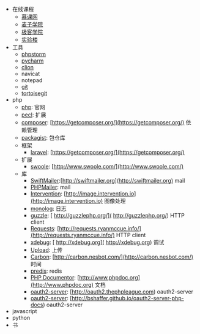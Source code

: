 *   在线课程
    *   [慕课网](http://www.imooc.com)
    *   [麦子学院](http://www.maiziedu.com)
    *   [极客学院](http://www.jikexueyuan.com)
    *   [实验楼](http://www.shiyanlou.com)
*   工具
    *   [phpstorm](https://www.jetbrains.com/phpstorm/)
    *   [pycharm](https://www.jetbrains.com/pycharm/)
    *   [clion](https://www.jetbrains.com/clion/)
    *   navicat
    *   notepad
    *   [git](https://git-scm.com/)
    *   [tortoisegit](https://tortoisegit.org/)
*   php
    *   [php](https://www.php.net/): 官网
    *   [pecl](https://pecl.php.net/): 扩展
    *   [composer](http://docs.phpcomposer.com/): [https://getcomposer.org/](https://getcomposer.org/) 依赖管理
    *   [packagist](https://packagist.org/): 包仓库
    *   框架
        *   [laravel](http://docs.phpcomposer.com/): [https://getcomposer.org/](https://getcomposer.org/)
    *   扩展    
        *   [swoole](https://github.com/swoole/swoole-src): [http://www.swoole.com/](http://www.swoole.com/)
    *   库
        *   [SwiftMailer](https://github.com/swiftmailer/swiftmailer):[http://swiftmailer.org](http://swiftmailer.org) mail
        *   [PHPMailer](https://github.com/PHPMailer/PHPMailer): mail
        *   [Intervention](https://github.com/Intervention/image): [http://image.intervention.io](http://image.intervention.io) 图像处理
        *   [monolog](https://github.com/Seldaek/monolog):  日志
        *   [guzzle](https://github.com/guzzle/guzzle): [ http://guzzlephp.org/]( http://guzzlephp.org/) HTTP client
        *   [Requests](https://github.com/rmccue/Requests): [http://requests.ryanmccue.info/](http://requests.ryanmccue.info/) HTTP client
        *   [xdebug](https://github.com/xdebug/xdebug): [ http://xdebug.org](  http://xdebug.org) 调试
        *   [Upload](https://github.com/brandonsavage/Upload): 上传
        *   [Carbon](https://github.com/briannesbitt/Carbon): [http://carbon.nesbot.com/](http://carbon.nesbot.com/) 时间
        *   [predis](https://github.com/nrk/predis):    redis
        *   [PHP Documentor](https://github.com/phpDocumentor/phpDocumentor2): [http://www.phpdoc.org](http://www.phpdoc.org) 文档
        *   [oauth2-server](https://github.com/thephpleague/oauth2-server): [http://oauth2.thephpleague.com) oauth2-server
        *   [oauth2-server](https://github.com/bshaffer/oauth2-server-php): [http://bshaffer.github.io/oauth2-server-php-docs) oauth2-server
*   javascript
*   python 
*   书